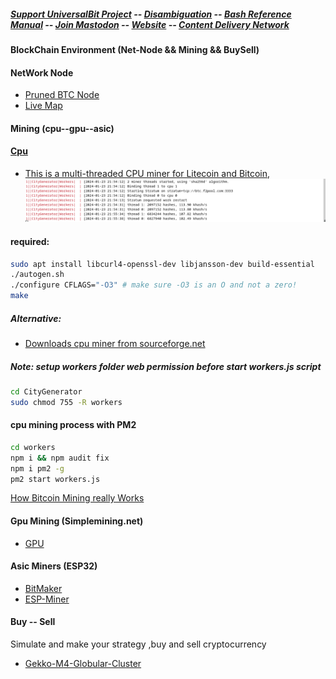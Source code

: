 ##### [Support UniversalBit Project](https://github.com/universalbit-dev/universalbit-dev/tree/main/support) -- [Disambiguation](https://en.wikipedia.org/wiki/Wikipedia:Disambiguation) -- [Bash Reference Manual](https://www.gnu.org/software/bash/manual/html_node/index.html) -- [Join Mastodon](https://mastodon.social/invite/wTHp2hSD) -- [Website](https://www.universalbit.it/) -- [Content Delivery Network](https://universalbitcdn.it/)

#### BlockChain Environment (Net-Node && Mining && BuySell)

#### NetWork Node
* [Pruned BTC Node](https://github.com/universalbit-dev/universalbit-dev/tree/main/blockchain/bitcoin)
* [Live Map](https://bitnodes.io/nodes/live-map/)

#### Mining (cpu--gpu--asic)

#### [Cpu](https://bitcoinwiki.org/wiki/cpu-mining)
* [This is a multi-threaded CPU miner for Litecoin and Bitcoin](https://github.com/universalbit-dev/CityGenerator/tree/master/workers),
![CityGenerator](https://github.com/universalbit-dev/CityGenerator/blob/master/workers/citygenerator-workers-btc.png "citygenerator")


#### required:
```bash
sudo apt install libcurl4-openssl-dev libjansson-dev build-essential
./autogen.sh
./configure CFLAGS="-O3" # make sure -O3 is an O and not a zero!
make
```
##### Alternative:
* [Downloads cpu miner from sourceforge.net](https://sourceforge.net/projects/cpuminer/files/)

##### Note: setup workers folder web permission before start workers.js script
```bash
cd CityGenerator
sudo chmod 755 -R workers
```

#### cpu mining process with PM2
```bash
cd workers
npm i && npm audit fix
npm i pm2 -g
pm2 start workers.js
```
[How Bitcoin Mining really Works](https://www.freecodecamp.org/news/how-bitcoin-mining-really-works-38563ec38c87/)

#### Gpu Mining (Simplemining.net)
* [GPU](https://github.com/universalbit-dev/universalbit-dev/tree/main/blockchain)
    
#### Asic Miners (ESP32)
* [BitMaker](https://github.com/BitMaker-hub/NerdMiner_v2)
* [ESP-Miner](https://github.com/skot/ESP-Miner)
  
#### Buy -- Sell
Simulate and make your strategy ,buy and sell cryptocurrency
* [Gekko-M4-Globular-Cluster](https://github.com/universalbit-dev/gekko-m4/blob/master/README.md)


